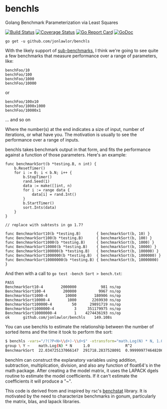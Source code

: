# benchls

Golang Benchmark Parameterization via Least Squares

[![Build Status](https://travis-ci.org/jonlawlor/benchls.svg?branch=master)](https://travis-ci.org/jonlawlor/benchls)
[![Coverage Status](https://coveralls.io/repos/github/jonlawlor/benchls/badge.svg?branch=master)](https://coveralls.io/github/jonlawlor/benchls?branch=master)
[![Go Report Card](https://goreportcard.com/badge/github.com/jonlawlor/benchls)](https://goreportcard.com/report/github.com/jonlawlor/benchls)
[![GoDoc](https://godoc.org/github.com/jonlawlor/benchls?status.svg)](https://godoc.org/github.com/jonlawlor/benchls)

`go get -u github.com/jonlawlor/benchls`

With the likely support of [sub-benchmarks](https://github.com/golang/proposal/blob/master/design/12166-subtests.md), I think we're going to see quite a few benchmarks that measure performance over a range of parameters, like:

```
benchFoo/10
benchFoo/100
benchFoo/1000
benchFoo/10000
```
or

```benchBar/10x10
benchFoo/100x10
benchFoo/1000x1000
benchFoo/10000x1
```
... and so on

Where the number(s) at the end indicates a size of input, number of iterations, or what have you.  The motivation is usually to see the performance over a range of inputs.

benchls takes benchmark output in that form, and fits the performance against a function of those parameters.  Here's an example:

```golang
func benchmarkSort(b *testing.B, n int) {
	b.ResetTimer()
	for i := 0; i < b.N; i++ {
		b.StopTimer()
		rand.Seed(1)
		data := make([]int, n)
		for i := range data {
			data[i] = rand.Int()
		}
		b.StartTimer()
		sort.Ints(data)
	}
}

// replace with subtests in go 1.7?

func BenchmarkSort10(b *testing.B)       { benchmarkSort(b, 10) }
func BenchmarkSort100(b *testing.B)      { benchmarkSort(b, 100) }
func BenchmarkSort1000(b *testing.B)     { benchmarkSort(b, 1000) }
func BenchmarkSort10000(b *testing.B)    { benchmarkSort(b, 10000) }
func BenchmarkSort100000(b *testing.B)   { benchmarkSort(b, 100000) }
func BenchmarkSort1000000(b *testing.B)  { benchmarkSort(b, 1000000) }
func BenchmarkSort10000000(b *testing.B) { benchmarkSort(b, 10000000) }
```

And then with a call to `go test -bench Sort > bench.txt`:
```
PASS
BenchmarkSort10-4      	 2000000	       981 ns/op
BenchmarkSort100-4     	  200000	      9967 ns/op
BenchmarkSort1000-4    	   10000	    180906 ns/op
BenchmarkSort10000-4   	    1000	   2269930 ns/op
BenchmarkSort100000-4  	      50	  29891719 ns/op
BenchmarkSort1000000-4 	       3	 351179975 ns/op
BenchmarkSort10000000-4	       1	4274436193 ns/op
ok  	github.com/jonlawlor/benchls	149.108s
```

You can use benchls to estimate the relationship between the number of sorted items and the time it took to perform the sort:

```bash
$ benchls -vars="/?(?P<N>\\d+)-\\d+$" -xtransform="math.Log(N) * N, 1.0" bench.txt
group \ Y ~    math.Log(N) * N     1.0                R^2
BenchmarkSort  22.034725137066147  291718.2837528091  0.999999774648206
```

benchlm can construct the explanatory variables using addition, subtraction, multiplication, division, and also any function of float64's in the math package.  After creating a the model matrix, it uses the LAPACK dgels routine to estimate the model coefficients.  If it can't estimate the coefficients it will produce a "~".

This code is derived from and inspired by rsc's [benchstat](https://github.com/rsc/benchstat) library.  It is motivated by the need to characterize benchmarks in gonum, particularly the matrix, blas, and lapack libraries.
